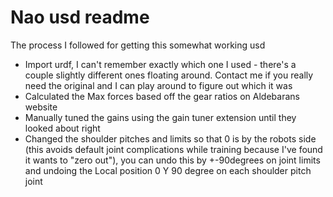# Nao usd readme

The process I followed for getting this somewhat working usd
- Import urdf, I can't remember exactly which one I used - there's a couple slightly different ones floating around. Contact me if you really need the original and I can play around to figure out which it was
- Calculated the Max forces based off the gear ratios on Aldebarans website
- Manually tuned the gains using the gain tuner extension until they looked about right
- Changed the shoulder pitches and limits so that 0 is by the robots side (this avoids default joint complications while training because I've found it wants to "zero out"), you can undo this by +-90degrees on joint limits and undoing the Local position 0 Y 90 degree on each shoulder pitch joint